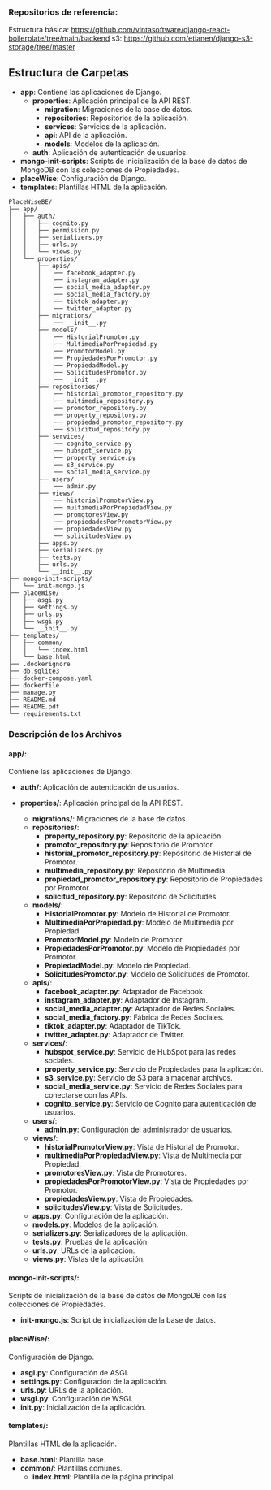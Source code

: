 
### Repositorios de referencia:
Estructura básica: https://github.com/vintasoftware/django-react-boilerplate/tree/main/backend
s3: https://github.com/etianen/django-s3-storage/tree/master

## Estructura de Carpetas

- **app**: Contiene las aplicaciones de Django.
  - **properties**: Aplicación principal de la API REST.
    - **migration**: Migraciones de la base de datos.
    - **repositories**: Repositorios de la aplicación.
    - **services**: Servicios de la aplicación.
    - **api**: API de la aplicación.
    - **models**: Modelos de la aplicación.
  - **auth**: Aplicación de autenticación de usuarios.
- **mongo-init-scripts**: Scripts de inicialización de la base de datos de MongoDB con las colecciones de Propiedades.
- **placeWise**: Configuración de Django.
- **templates**: Plantillas HTML de la aplicación. 

```
PlaceWiseBE/
├── app/
│   ├── auth/
│   │   ├── cognito.py
│   │   ├── permission.py
│   │   ├── serializers.py
│   │   ├── urls.py
│   │   └── views.py
│   └── properties/
│       ├── apis/
│       │   ├── facebook_adapter.py
│       │   ├── instagram_adapter.py
│       │   ├── social_media_adapter.py
│       │   ├── social_media_factory.py
│       │   ├── tiktok_adapter.py
│       │   └── twitter_adapter.py
│       ├── migrations/
│       │   └── __init__.py
│       ├── models/
│       │   ├── HistorialPromotor.py
│       │   ├── MultimediaPorPropiedad.py
│       │   ├── PromotorModel.py
│       │   ├── PropiedadesPorPromotor.py
│       │   ├── PropiedadModel.py
│       │   ├── SolicitudesPromotor.py
│       │   └── __init__.py
│       ├── repositories/
│       │   ├── historial_promotor_repository.py
│       │   ├── multimedia_repository.py
│       │   ├── promotor_repository.py
│       │   ├── property_repository.py
│       │   ├── propiedad_promotor_repository.py
│       │   └── solicitud_repository.py
│       ├── services/
│       │   ├── cognito_service.py
│       │   ├── hubspot_service.py
│       │   ├── property_service.py
│       │   ├── s3_service.py
│       │   └── social_media_service.py
│       ├── users/
│       │   └── admin.py
│       ├── views/
│       │   ├── historialPromotorView.py
│       │   ├── multimediaPorPropiedadView.py
│       │   ├── promotoresView.py
│       │   ├── propiedadesPorPromotorView.py
│       │   ├── propiedadesView.py
│       │   └── solicitudesView.py
│       ├── apps.py
│       ├── serializers.py
│       ├── tests.py
│       ├── urls.py
│       └── __init__.py
├── mongo-init-scripts/
│   └── init-mongo.js
├── placeWise/
│   ├── asgi.py
│   ├── settings.py
│   ├── urls.py
│   ├── wsgi.py
│   └── __init__.py
├── templates/
│   ├── common/
│   │   └── index.html
│   └── base.html
├── .dockerignore
├── db.sqlite3
├── docker-compose.yaml
├── dockerfile
├── manage.py
├── README.md
├── README.pdf
└── requirements.txt
```

### Descripción de los Archivos

#### app/: 
Contiene las aplicaciones de Django.

- **auth/**:
Aplicación de autenticación de usuarios.

- **properties/**:
Aplicación principal de la API REST.

  - **migrations/**: Migraciones de la base de datos.
  - **repositories/**:
    - **property_repository.py**: Repositorio de la aplicación.
    - **promotor_repository.py**: Repositorio de Promotor.
    - **historial_promotor_repository.py**: Repositorio de Historial de Promotor.
    - **multimedia_repository.py**: Repositorio de Multimedia.
    - **propiedad_promotor_repository.py**: Repositorio de Propiedades por Promotor.
    - **solicitud_repository.py**: Repositorio de Solicitudes.
  - **models/**:
    - **HistorialPromotor.py**: Modelo de Historial de Promotor.
    - **MultimediaPorPropiedad.py**: Modelo de Multimedia por Propiedad.
    - **PromotorModel.py**: Modelo de Promotor.
    - **PropiedadesPorPromotor.py**: Modelo de Propiedades por Promotor.
    - **PropiedadModel.py**: Modelo de Propiedad.
    - **SolicitudesPromotor.py**: Modelo de Solicitudes de Promotor.
  - **apis/**:
    - **facebook_adapter.py**: Adaptador de Facebook.
    - **instagram_adapter.py**: Adaptador de Instagram.
    - **social_media_adapter.py**: Adaptador de Redes Sociales.
    - **social_media_factory.py**: Fábrica de Redes Sociales.
    - **tiktok_adapter.py**: Adaptador de TikTok.
    - **twitter_adapter.py**: Adaptador de Twitter.
  - **services/**:
    - **hubspot_service.py**: Servicio de HubSpot para las redes sociales.
    - **property_service.py**: Servicio de Propiedades para la aplicación.
    - **s3_service.py**: Servicio de S3 para almacenar archivos.
    - **social_media_service.py**: Servicio de Redes Sociales para conectarse con las APIs.
    - **cognito_service.py**: Servicio de Cognito para autenticación de usuarios.
  - **users/**:
    - **admin.py**: Configuración del administrador de usuarios.
  - **views/**:
    - **historialPromotorView.py**: Vista de Historial de Promotor.
    - **multimediaPorPropiedadView.py**: Vista de Multimedia por Propiedad.
    - **promotoresView.py**: Vista de Promotores.
    - **propiedadesPorPromotorView.py**: Vista de Propiedades por Promotor.
    - **propiedadesView.py**: Vista de Propiedades.
    - **solicitudesView.py**: Vista de Solicitudes.
  - **apps.py**: Configuración de la aplicación.
  - **models.py**: Modelos de la aplicación.
  - **serializers.py**: Serializadores de la aplicación.
  - **tests.py**: Pruebas de la aplicación.
  - **urls.py**: URLs de la aplicación.
  - **views.py**: Vistas de la aplicación.

#### mongo-init-scripts/:
Scripts de inicialización de la base de datos de MongoDB con las colecciones de Propiedades.

- **init-mongo.js**: Script de inicialización de la base de datos.

#### placeWise/:
Configuración de Django.

- **asgi.py**: Configuración de ASGI.
- **settings.py**: Configuración de la aplicación.
- **urls.py**: URLs de la aplicación.
- **wsgi.py**: Configuración de WSGI.
- **__init__.py**: Inicialización de la aplicación.

#### templates/:
Plantillas HTML de la aplicación.
- **base.html**: Plantilla base.
- **common/**: Plantillas comunes.
  - **index.html**: Plantilla de la página principal.




